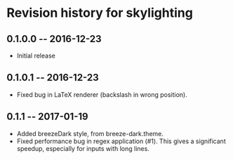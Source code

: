 # Revision history for skylighting

## 0.1.0.0  -- 2016-12-23

* Initial release

## 0.1.0.1  -- 2016-12-23

* Fixed bug in LaTeX renderer (backslash in wrong position).

## 0.1.1    -- 2017-01-19

* Added breezeDark style, from breeze-dark.theme.
* Fixed performance bug in regex application (#1).  This gives a
  significant speedup, especially for inputs with long lines.


